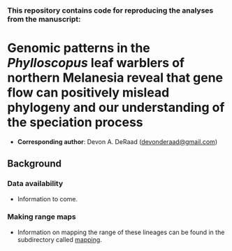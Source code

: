 ### This repository contains code for reproducing the analyses from the manuscript:
# Genomic patterns in the *Phylloscopus* leaf warblers of northern Melanesia reveal that gene flow can positively mislead phylogeny and our understanding of the speciation process

* **Corresponding author**: Devon A. DeRaad (devonderaad@gmail.com)

## Background

### Data availability
*  Information to come.

### Making range maps
*  Information on mapping the range of these lineages can be found in the subdirectory called [mapping](https://github.com/DevonDeRaad/phylloscopus.wgs/tree/main/mapping).
